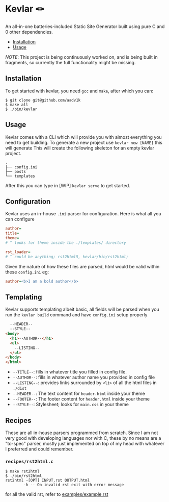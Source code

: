 # Kevlar 🪢

An all-in-one batteries-included Static Site Generator built using pure C and 0 other dependencies.

- [Installation](#installation)
- [Usage](#usage)

_NOTE_: This project is being continuously worked on, and is being built in fragments, so currently the full functionality might be missing.

## Installation

To get started with kevlar, you need `gcc` and `make`, after which you can:

```shell
$ git clone git@github.com/aadv1k
$ make all
$ ./bin/kevlar
```

## Usage

Kevlar comes with a CLI which will provide you with almost everything you need to get building. To generate a new project use `kevlar new [NAME]` this will generate This will create the following skeleton for an empty kevlar project.

```shell
.
├── config.ini
├── posts
└── templates
```
After this you can type in [WIP] `kevlar serve` to get started.


## Configuration

Kevlar uses an in-house `.ini` parser for configuration. Here is what all you can configure

```ini
author=
title=
theme=
# ^ looks for theme inside the ./templates/ directory

rst_loader=
# ^ could be anything; rst2html5, kevlar/bin/rst2html;
```

Given the nature of how these files are parsed, html would be valid within these `config.ini` eg:  

```ini
author=<b>I am a bold author</b>
```

## Templating

Kevlar supports templating albeit basic, all fields will be parsed when you run the `kevlar build` command and have `config.ini` setup properly


```html
  --HEADER--
  --STYLE--
<body>
  <h1>--AUTHOR--</h1>
  <ul>
    --LISTING--
  </ul>
</body>
</html>
```

- `--TITLE--`: fills in whatever title you filled in config file. 
- `--AUTHOR--`: fills in whatever author name you provided in config file
- `--LISTING--`: provides links surrounded by `<li>` of all the html files in `./dist`
- `--HEADER--`: The text content for `header.html` inside your theme
- `--FOOTER--`: The footer content for `header.html` inside your theme
- `--STYLE--`: Stylesheet; looks for `main.css` in your theme

## Recipes

These are all in-house parsers programmed from scratch. Since I am not very good with developing languages nor with C, these by no means are a "to-spec" parser, mostly just implemented on top of my head with whatever I preferred and could remember.

### `recipes/rst2html.c`

```shell
$ make rst2html
$ ./bin/rst2html
rst2html -[OPT] INPUT.rst OUTPUT.html
        -h -- On invalid rst exit with error message
```

for all the valid rst, refer to [examples/example.rst](./examples/example.rst)

